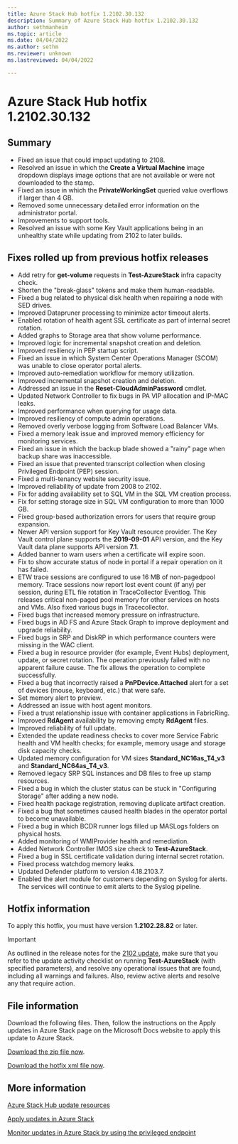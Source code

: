 ```yaml
---
title: Azure Stack Hub hotfix 1.2102.30.132
description: Summary of Azure Stack Hub hotfix 1.2102.30.132
author: sethmanheim
ms.topic: article
ms.date: 04/04/2022
ms.author: sethm
ms.reviewer: unknown
ms.lastreviewed: 04/04/2022

---
```


# Azure Stack Hub hotfix 1.2102.30.132

## Summary

- Fixed an issue that could impact updating to 2108.
- Resolved an issue in which the **Create a Virtual Machine** image dropdown displays image options that are not available or were not downloaded to the stamp.
- Fixed an issue in which the **PrivateWorkingSet** queried value overflows if larger than 4 GB.
- Removed some unnecessary detailed error information on the administrator portal.
- Improvements to support tools.
- Resolved an issue with some Key Vault applications being in an unhealthy state while updating from 2102 to later builds.

## Fixes rolled up from previous hotfix releases

- Add retry for **get-volume** requests in **Test-AzureStack** infra capacity check.
- Shorten the "break-glass" tokens and make them human-readable.
- Fixed a bug related to physical disk health when repairing a node with SED drives.
- Improved Datapruner processing to minimize actor timeout alerts.
- Enabled rotation of health agent SSL certificate as part of internal secret rotation.
- Added graphs to Storage area that show volume performance.
- Improved logic for incremental snapshot creation and deletion.
- Improved resiliency in PEP startup script.
- Fixed an issue in which System Center Operations Manager (SCOM) was unable to close operator portal alerts.
- Improved auto-remediation workflow for memory utilization.
- Improved incremental snapshot creation and deletion.
- Addressed an issue in the **Reset-CloudAdminPassword** cmdlet.
- Updated Network Controller to fix bugs in PA VIP allocation and IP-MAC leaks.
- Improved performance when querying for usage data.
- Improved resiliency of compute admin operations.
- Removed overly verbose logging from Software Load Balancer VMs.
- Fixed a memory leak issue and improved memory efficiency for monitoring services.
- Fixed an issue in which the backup blade showed a "rainy" page when backup share was inaccessible.
- Fixed an issue that prevented transcript collection when closing Privileged Endpoint (PEP) session.
- Fixed a multi-tenancy website security issue.
- Improved reliability of update from 2008 to 2102.
- Fix for adding availability set to SQL VM in the SQL VM creation process.
- Fix for setting storage size in SQL VM configuration to more than 1000 GB.
- Fixed group-based authorization errors for users that require group expansion.
- Newer API version support for Key Vault resource provider. The Key Vault control plane supports the **2019-09-01** API version, and the Key Vault data plane supports API version **7.1**.
- Added banner to warn users when a certificate will expire soon.
- Fix to show accurate status of node in portal if a repair operation on it has failed.
- ETW trace sessions are configured to use 16 MB of non-pagedpool memory. Trace sessions now report lost event count (if any) per session, during ETL file rotation in TraceCollector Eventlog. This releases critical non-paged pool memory for other services on hosts and VMs. Also fixed various bugs in Tracecollector.
- Fixed bugs that increased memory pressure on infrastructure.
- Fixed bugs in AD FS and Azure Stack Graph to improve deployment and upgrade reliability.
- Fixed bugs in SRP and DiskRP in which performance counters were missing in the WAC client.
- Fixed a bug in resource provider (for example, Event Hubs) deployment, update, or secret rotation. The operation previously failed with no apparent failure cause. The fix allows the operation to complete successfully.
- Fixed a bug that incorrectly raised a **PnPDevice.Attached** alert for a set of devices (mouse, keyboard, etc.) that were safe.
- Set memory alert to preview.
- Addressed an issue with host agent monitors.
- Fixed a trust relationship issue with container applications in FabricRing.
- Improved **RdAgent** availability by removing empty **RdAgent** files.
- Improved reliability of full update.
- Extended the update readiness checks to cover more Service Fabric health and VM health checks; for example, memory usage and storage disk capacity checks.
- Updated memory configuration for VM sizes **Standard_NC16as_T4_v3** and **Standard_NC64as_T4_v3**.
- Removed legacy SRP SQL instances and DB files to free up stamp resources.
- Fixed a bug in which the cluster status can be stuck in "Configuring Storage" after adding a new node.
- Fixed health package registration, removing duplicate artifact creation.
- Fixed a bug that sometimes caused health blades in the operator portal to become unavailable.
- Fixed a bug in which BCDR runner logs filled up MASLogs folders on physical hosts.
- Added monitoring of WMIProvider health and remediation.
- Added Network Controller IMOS size check to **Test-AzureStack**.
- Fixed a bug in SSL certificate validation during internal secret rotation.
- Fixed process watchdog memory leaks.
- Updated Defender platform to version 4.18.2103.7.
- Enabled the alert module for customers depending on Syslog for alerts. The services will continue to emit alerts to the Syslog pipeline.

## Hotfix information

To apply this hotfix, you must have version **1.2102.28.82** or later.

> [!IMPORTANT]
> As outlined in the release notes for the [2102 update](release-notes.md?view=azs-2102&preserve-view=true), make sure that you refer to the update activity checklist on running **Test-AzureStack** (with specified parameters), and resolve any operational issues that are found, including all warnings and failures. Also, review active alerts and resolve any that require action.

## File information

Download the following files. Then, follow the instructions on the Apply updates in Azure Stack page on the Microsoft Docs website to apply this update to Azure Stack.

[Download the zip file now](https://azurestackhub.azureedge.net/PR/download/MAS_ProdHotfix_1.2102.30.1323/HotFix/AzS_Update_1.2102.30.132.zip).

[Download the hotfix xml file now](https://azurestackhub.azureedge.net/PR/download/MAS_ProdHotfix_1.2102.30.132/HotFix/metadata.xml).

## More information

[Azure Stack Hub update resources](azure-stack-updates.md)

[Apply updates in Azure Stack](azure-stack-apply-updates.md)

[Monitor updates in Azure Stack by using the privileged endpoint](azure-stack-monitor-update.md)
